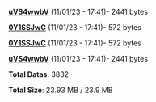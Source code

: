 [**uVS4wwbV**](/data/uVS4wwbV.txt) (11/01/23 - 17:41)- 2441 bytes

[**0Y1SSJwC**](/data/0Y1SSJwC.txt) (11/01/23 - 17:41)- 572 bytes

[**0Y1SSJwC**](/data/0Y1SSJwC.txt) (11/01/23 - 17:41)- 572 bytes

[**uVS4wwbV**](/data/uVS4wwbV.txt) (11/01/23 - 17:41)- 2441 bytes

**Total Datas**: 3832

**Total Size**: 23.93 MB / 23.9 MB
